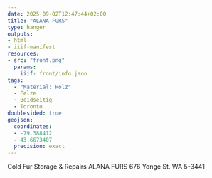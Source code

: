 ```yaml
---
date: 2025-09-02T12:47:44+02:00
title: "ALANA FURS"
type: hanger
outputs:
- html
- iiif-manifest
resources:
- src: "front.png"
  params:
    iiif: front/info.json
tags:
  - "Material: Holz"
  - Pelze
  - Beidseitig
  - Toronto
doublesided: true
geojson:
  coordinates:
  - -79.388412
  - 43.6673407
  precision: exact
---
```

Cold Fur Storage & Repairs ALANA FURS 676 Yonge St. WA 5-3441
